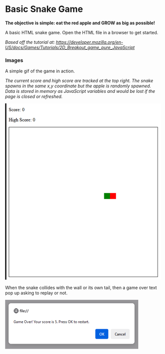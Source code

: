 # Basic Snake Game

**The objective is simple: eat the red apple and GROW as big as possible!**

A basic HTML snake game. Open the HTML file in a browser to get started.

*Based off the tutorial at: https://developer.mozilla.org/en-US/docs/Games/Tutorials/2D_Breakout_game_pure_JavaScript*

### Images
A simple gif of the game in action. 

*The current score and high score are tracked at the top right. The snake spawns in the same x,y coordinate but the apple 
is randomly spawned. Data is stored in memory as JavaScript variables and would be lost if the page is closed or refreshed.*

![](images/sample-gameplay.gif)

When the snake collides with the wall or its own tail, then a game over text pop up asking to replay or not.

![](images/game-over-screen.png)
